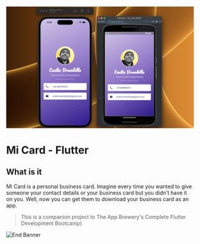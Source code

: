 ![App Brewery Banner](https://raw.githubusercontent.com/emibrambilla/flutter-mi-card/main/images/screenshot.jpg)

# Mi Card - Flutter

## What is it

Mi Card is a personal business card. Imagine every time you wanted to give someone your contact details or your business card but you didn't have it on you. Well, now you can get them to download your business card as an app.

> This is a companion project to The App Brewery's Complete Flutter Development Bootcamp)

![End Banner](https://github.com/londonappbrewery/Images/blob/master/readme-end-banner.png)
